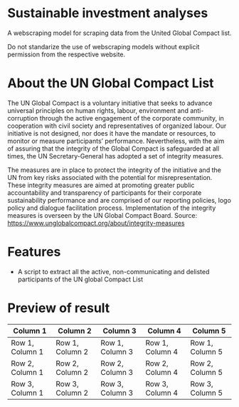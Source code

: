 # Sustainable investment analyses
A webscraping model for scraping data from the United Global Compact list.

Do not standarize the use of webscraping models without explicit permission from the respective website. 

# About the UN Global Compact List
The UN Global Compact is a voluntary initiative that seeks to advance universal principles on human rights, labour, environment and anti-corruption through the active engagement of the corporate community, in cooperation with civil society and representatives of organized labour. Our initiative is not designed, nor does it have the mandate or resources, to monitor or measure participants’ performance. Nevertheless, with the aim of assuring that the integrity of the Global Compact is safeguarded at all times, the UN Secretary-General has adopted a set of integrity measures.

The measures are in place to protect the integrity of the initiative and the UN from key risks associated with the potential for misrepresentation. These integrity measures are aimed at promoting greater public accountability and transparency of participants for their corporate sustainability performance and are comprised of our reporting policies, logo policy and dialogue facilitation process. Implementation of the integrity measures is overseen by the UN Global Compact Board.
Source: https://www.unglobalcompact.org/about/integrity-measures

# Features
* A script to extract all the active, non-communicating and delisted participants of the UN global Compact List

# Preview of result

| Column 1 | Column 2 | Column 3 | Column 4 | Column 5 |
| -------- | -------- | -------- | -------- | -------- |
| Row 1, Column 1 | Row 1, Column 2 | Row 1, Column 3 | Row 1, Column 4 | Row 1, Column 5 |
| Row 2, Column 1 | Row 2, Column 2 | Row 2, Column 3 | Row 2, Column 4 | Row 2, Column 5 |
| Row 3, Column 1 | Row 3, Column 2 | Row 3, Column 3 | Row 3, Column 4 | Row 3, Column 5 |
